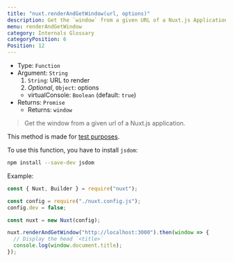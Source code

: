 ```yaml
---
title: "nuxt.renderAndGetWindow(url, options)"
description: Get the `window` from a given URL of a Nuxt.js Application.
menu: renderAndGetWindow
category: Internals Glossary
categoryPosition: 6
Position: 12
---
```


- Type: `Function`
- Argument: `String`
  1. `String`: URL to render
  2. _Optional_, `Object`: options
  - virtualConsole: `Boolean` (default: `true`)
- Returns: `Promise`
  - Returns: `window`

> Get the window from a given url of a Nuxt.js application.

<div class="Alert Alert--orange">

This method is made for [test purposes](/guide/development-tools#end-to-end-testing).

</div>

To use this function, you have to install `jsdom`:

```bash
npm install --save-dev jsdom
```

Example:

```js
const { Nuxt, Builder } = require("nuxt");

const config = require("./nuxt.config.js");
config.dev = false;

const nuxt = new Nuxt(config);

nuxt.renderAndGetWindow("http://localhost:3000").then(window => {
  // Display the head `<title>`
  console.log(window.document.title);
});
```

